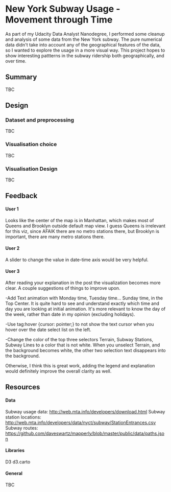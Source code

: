 # New York Subway Usage - Movement through Time

As part of my Udacity Data Analyst Nanodegree, I performed some cleanup and analysis of some data from the New York subway. The pure numerical data didn't take into account any of the geographical features of the data, so I wanted to explore the usage in a more visual way. This project hopes to show interesting pattterns in the subway ridership both geographically, and over time.


## Summary

TBC

## Design

### Dataset and preprocessing

TBC

### Visualisation choice

TBC

### Visualisation Design

TBC

## Feedback

#### User 1
Looks like the center of the map is in Manhattan, which makes most of Queens and Brooklyn outside default map view. I guess Queens is irrelevant for this viz, since AFAIK there are no metro stations there, but Brooklyn is important, there are many metro stations there.

#### User 2
A slider to change the value in date-time axis would be very helpful.

#### User 3
After reading your explanation in the post the visualization becomes more clear. A couple suggestions of things to improve upon.

-Add Text animation with Monday time, Tuesday time... Sunday time, in the Top Center. It is quite hard to see and understand exactly which time and day you are looking at initial animation. It's more relevant to know the day of the week, rather than date in my opinion (excluding holidays).

-Use tag:hover {cursor: pointer;} to not show the text cursor when you hover over the date select list on the left. 

-Change the color of the top three selectors Terrain, Subway Stations, Subway Lines to a color that is not white. When you unselect Terrain, and the background becomes white, the other two selection text disappears into the background.

Otherwise, I think this is great work, adding the legend and explanation would definitely improve the overall clarity as well.


## Resources

#### Data

Subway usage data: http://web.mta.info/developers/download.html
Subway station locations: http://web.mta.info/developers/data/nyct/subway/StationEntrances.csv
Subway routes: https://github.com/daveswartz/mapperly/blob/master/public/data/paths.json

#### Libraries

D3
d3.carto

#### General

TBC
